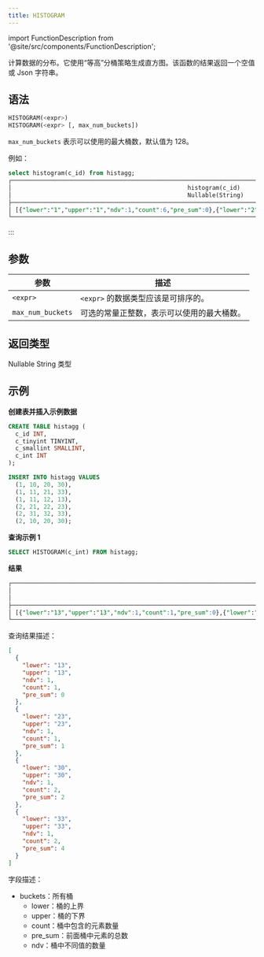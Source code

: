```yaml
---
title: HISTOGRAM
---
```

import FunctionDescription from '@site/src/components/FunctionDescription';

<FunctionDescription description="引入或更新于：v1.2.377"/>

计算数据的分布。它使用“等高”分桶策略生成直方图。该函数的结果返回一个空值或 Json 字符串。

## 语法

```sql
HISTOGRAM(<expr>)
HISTOGRAM(<expr> [, max_num_buckets])
```

`max_num_buckets` 表示可以使用的最大桶数，默认值为 128。

例如：
```sql
select histogram(c_id) from histagg;
┌───────────────────────────────────────────────────────────────────────────────────────────────────────────────────┐
│                                                  histogram(c_id)                                                  │
│                                                  Nullable(String)                                                 │
├───────────────────────────────────────────────────────────────────────────────────────────────────────────────────┤
│ [{"lower":"1","upper":"1","ndv":1,"count":6,"pre_sum":0},{"lower":"2","upper":"2","ndv":1,"count":6,"pre_sum":6}] │
└───────────────────────────────────────────────────────────────────────────────────────────────────────────────────┘
```
:::

## 参数

| 参数              | 描述                                                                                |
|-------------------|------------------------------------------------------------------------------------|
| `<expr>`          | `<expr>` 的数据类型应该是可排序的。                                                |
| `max_num_buckets` | 可选的常量正整数，表示可以使用的最大桶数。                                          |

## 返回类型

Nullable String 类型

## 示例

**创建表并插入示例数据**

```sql
CREATE TABLE histagg (
  c_id INT,
  c_tinyint TINYINT,
  c_smallint SMALLINT,
  c_int INT
);

INSERT INTO histagg VALUES
  (1, 10, 20, 30),
  (1, 11, 21, 33),
  (1, 11, 12, 13),
  (2, 21, 22, 23),
  (2, 31, 32, 33),
  (2, 10, 20, 30);
```

**查询示例 1**
```sql
SELECT HISTOGRAM(c_int) FROM histagg;
```

**结果**
```sql
┌───────────────────────────────────────────────────────────────────────────────────────────────────────────────────────────────────────────────────────────────────────────────────────────────────────────────────────────────────────────┐
│                                                                                                              histogram(c_int)                                                                                                             │
│                                                                                                              Nullable(String)                                                                                                             │
├───────────────────────────────────────────────────────────────────────────────────────────────────────────────────────────────────────────────────────────────────────────────────────────────────────────────────────────────────────────┤
│ [{"lower":"13","upper":"13","ndv":1,"count":1,"pre_sum":0},{"lower":"23","upper":"23","ndv":1,"count":1,"pre_sum":1},{"lower":"30","upper":"30","ndv":1,"count":2,"pre_sum":2},{"lower":"33","upper":"33","ndv":1,"count":2,"pre_sum":4}] │
└───────────────────────────────────────────────────────────────────────────────────────────────────────────────────────────────────────────────────────────────────────────────────────────────────────────────────────────────────────────┘
```

查询结果描述：

```json
[
  {
    "lower": "13",
    "upper": "13",
    "ndv": 1,
    "count": 1,
    "pre_sum": 0
  },
  {
    "lower": "23",
    "upper": "23",
    "ndv": 1,
    "count": 1,
    "pre_sum": 1
  },
  {
    "lower": "30",
    "upper": "30",
    "ndv": 1,
    "count": 2,
    "pre_sum": 2
  },
  {
    "lower": "33",
    "upper": "33",
    "ndv": 1,
    "count": 2,
    "pre_sum": 4
  }
]
```

字段描述：

- buckets：所有桶
  - lower：桶的上界
  - upper：桶的下界
  - count：桶中包含的元素数量
  - pre_sum：前面桶中元素的总数
  - ndv：桶中不同值的数量